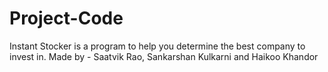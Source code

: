# Project-Code
Instant Stocker is a program to help you determine the best company to invest in. 
Made by - Saatvik Rao, Sankarshan Kulkarni and Haikoo Khandor
